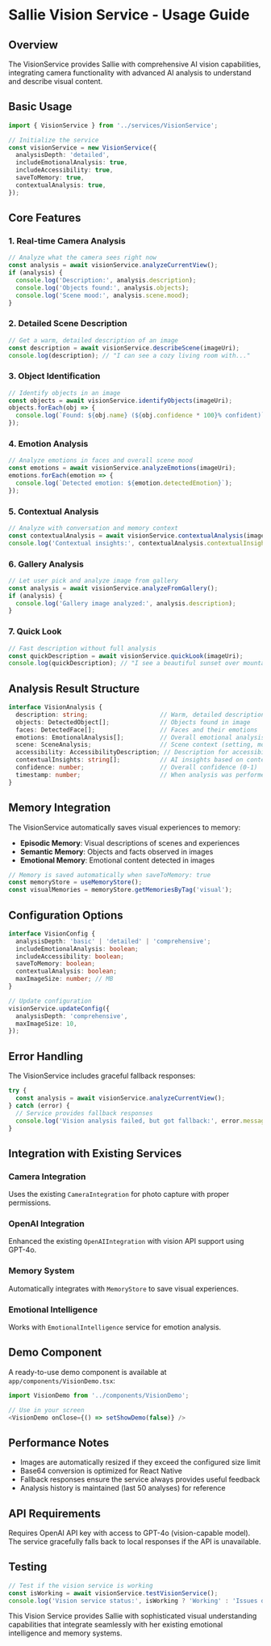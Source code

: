 # Sallie Vision Service - Usage Guide

## Overview

The VisionService provides Sallie with comprehensive AI vision capabilities, integrating camera functionality with advanced AI analysis to understand and describe visual content.

## Basic Usage

```typescript
import { VisionService } from '../services/VisionService';

// Initialize the service
const visionService = new VisionService({
  analysisDepth: 'detailed',
  includeEmotionalAnalysis: true,
  includeAccessibility: true,
  saveToMemory: true,
  contextualAnalysis: true,
});
```

## Core Features

### 1. Real-time Camera Analysis
```typescript
// Analyze what the camera sees right now
const analysis = await visionService.analyzeCurrentView();
if (analysis) {
  console.log('Description:', analysis.description);
  console.log('Objects found:', analysis.objects);
  console.log('Scene mood:', analysis.scene.mood);
}
```

### 2. Detailed Scene Description
```typescript
// Get a warm, detailed description of an image
const description = await visionService.describeScene(imageUri);
console.log(description); // "I can see a cozy living room with..."
```

### 3. Object Identification
```typescript
// Identify objects in an image
const objects = await visionService.identifyObjects(imageUri);
objects.forEach(obj => {
  console.log(`Found: ${obj.name} (${obj.confidence * 100}% confident)`);
});
```

### 4. Emotion Analysis
```typescript
// Analyze emotions in faces and overall scene mood
const emotions = await visionService.analyzeEmotions(imageUri);
emotions.forEach(emotion => {
  console.log(`Detected emotion: ${emotion.detectedEmotion}`);
});
```

### 5. Contextual Analysis
```typescript
// Analyze with conversation and memory context
const contextualAnalysis = await visionService.contextualAnalysis(imageUri);
console.log('Contextual insights:', contextualAnalysis.contextualInsights);
```

### 6. Gallery Analysis
```typescript
// Let user pick and analyze image from gallery
const analysis = await visionService.analyzeFromGallery();
if (analysis) {
  console.log('Gallery image analyzed:', analysis.description);
}
```

### 7. Quick Look
```typescript
// Fast description without full analysis
const quickDescription = await visionService.quickLook(imageUri);
console.log(quickDescription); // "I see a beautiful sunset over mountains"
```

## Analysis Result Structure

```typescript
interface VisionAnalysis {
  description: string;                    // Warm, detailed description
  objects: DetectedObject[];              // Objects found in image
  faces: DetectedFace[];                  // Faces and their emotions
  emotions: EmotionalAnalysis[];          // Overall emotional analysis
  scene: SceneAnalysis;                   // Scene context (setting, mood, etc.)
  accessibility: AccessibilityDescription; // Description for accessibility
  contextualInsights: string[];           // AI insights based on context
  confidence: number;                     // Overall confidence (0-1)
  timestamp: number;                      // When analysis was performed
}
```

## Memory Integration

The VisionService automatically saves visual experiences to memory:

- **Episodic Memory**: Visual descriptions of scenes and experiences
- **Semantic Memory**: Objects and facts observed in images
- **Emotional Memory**: Emotional content detected in images

```typescript
// Memory is saved automatically when saveToMemory: true
const memoryStore = useMemoryStore();
const visualMemories = memoryStore.getMemoriesByTag('visual');
```

## Configuration Options

```typescript
interface VisionConfig {
  analysisDepth: 'basic' | 'detailed' | 'comprehensive';
  includeEmotionalAnalysis: boolean;
  includeAccessibility: boolean;
  saveToMemory: boolean;
  contextualAnalysis: boolean;
  maxImageSize: number; // MB
}

// Update configuration
visionService.updateConfig({
  analysisDepth: 'comprehensive',
  maxImageSize: 10,
});
```

## Error Handling

The VisionService includes graceful fallback responses:

```typescript
try {
  const analysis = await visionService.analyzeCurrentView();
} catch (error) {
  // Service provides fallback responses
  console.log('Vision analysis failed, but got fallback:', error.message);
}
```

## Integration with Existing Services

### Camera Integration
Uses the existing `CameraIntegration` for photo capture with proper permissions.

### OpenAI Integration  
Enhanced the existing `OpenAIIntegration` with vision API support using GPT-4o.

### Memory System
Automatically integrates with `MemoryStore` to save visual experiences.

### Emotional Intelligence
Works with `EmotionalIntelligence` service for emotion analysis.

## Demo Component

A ready-to-use demo component is available at `app/components/VisionDemo.tsx`:

```typescript
import VisionDemo from '../components/VisionDemo';

// Use in your screen
<VisionDemo onClose={() => setShowDemo(false)} />
```

## Performance Notes

- Images are automatically resized if they exceed the configured size limit
- Base64 conversion is optimized for React Native
- Fallback responses ensure the service always provides useful feedback
- Analysis history is maintained (last 50 analyses) for reference

## API Requirements

Requires OpenAI API key with access to GPT-4o (vision-capable model). The service gracefully falls back to local responses if the API is unavailable.

## Testing

```typescript
// Test if the vision service is working
const isWorking = await visionService.testVisionService();
console.log('Vision service status:', isWorking ? 'Working' : 'Issues detected');
```

This Vision Service provides Sallie with sophisticated visual understanding capabilities that integrate seamlessly with her existing emotional intelligence and memory systems.